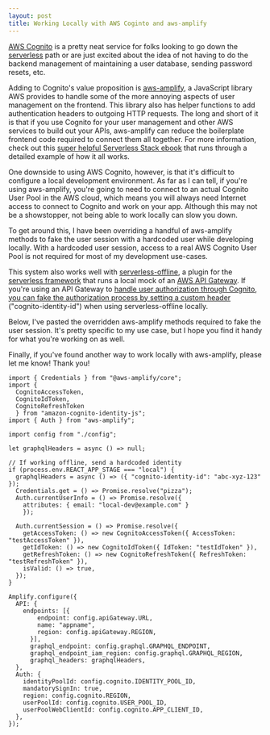 ```yaml
---
layout: post
title: Working Locally with AWS Coginto and aws-amplify
---
```


[AWS Cognito](https://aws.amazon.com/cognito/) is a pretty neat service for folks looking to go down the [serverless](https://serverless-stack.com/chapters/what-is-serverless.html) path or are just excited about the idea of not having to do the backend management of maintaining a user database, sending password resets, etc.

Adding to Cognito's value proposition is [aws-amplify](https://aws-amplify.github.io/), a JavaScript library AWS provides to handle some of the more annoying aspects of user management on the frontend. This library also has helper functions to add authentication headers to outgoing HTTP requests. The long and short of it is that if you use Cognito for your user management and other AWS services to build out your APIs, aws-amplify can reduce the boilerplate frontend code required to connect them all together. For more information, check out this [super helpful Serverless Stack ebook](https://serverless-stack.com) that runs through a detailed example of how it all works.

One downside to using AWS Cognito, however, is that it's difficult to configure a local development environment. As far as I can tell, if you're using aws-amplify, you're going to need to connect to an actual Cognito User Pool in the AWS cloud, which means you will always need Internet access to connect to Cognito and work on your app. Although this may not be a showstopper, not being able to work locally can slow you down.

To get around this, I have been overriding a handful of aws-amplify methods to fake the user session with a hardcoded user while developing locally. With a hardcoded user session, access to a real AWS Cognito User Pool is not required for most of my development use-cases.

This system also works well with [serverless-offline](https://github.com/dherault/serverless-offline), a plugin for the [serverless framework](https://serverless.com/) that runs a local mock of an [AWS API Gateway](https://aws.amazon.com/api-gateway/). If you're using an API Gateway to [handle user authorization through Cognito](https://docs.aws.amazon.com/apigateway/latest/developerguide/apigateway-integrate-with-cognito.html), [you can fake the authorization process by setting a custom header](https://github.com/dherault/serverless-offline#custom-headers) ("cognito-identity-id") when using serverless-offline locally.

Below, I've pasted the overridden aws-amplify methods required to fake the user session. It's pretty specific to my use case, but I hope you find it handy for what you're working on as well.

Finally, if you've found another way to work locally with aws-amplify, please let me know! Thank you!

~~~
import { Credentials } from "@aws-amplify/core";
import {
  CognitoAccessToken,
  CognitoIdToken,
  CognitoRefreshToken
  } from "amazon-cognito-identity-js";
import { Auth } from "aws-amplify";

import config from "./config";

let graphqlHeaders = async () => null;

// If working offline, send a hardcoded identity
if (process.env.REACT_APP_STAGE === "local") {
  graphqlHeaders = async () => ({ "cognito-identity-id": "abc-xyz-123" });
  Credentials.get = () => Promise.resolve("pizza");
  Auth.currentUserInfo = () => Promise.resolve({
    attributes: { email: "local-dev@example.com" }
    });

  Auth.currentSession = () => Promise.resolve({
    getAccessToken: () => new CognitoAccessToken({ AccessToken: "testAccessToken" }),
    getIdToken: () => new CognitoIdToken({ IdToken: "testIdToken" }),
    getRefreshToken: () => new CognitoRefreshToken({ RefreshToken: "testRefreshToken" }),
    isValid: () => true,
  });
}

Amplify.configure({
  API: {
    endpoints: [{
        endpoint: config.apiGateway.URL,
        name: "appname",
        region: config.apiGateway.REGION,
      }],
      graphql_endpoint: config.graphql.GRAPHQL_ENDPOINT,
      graphql_endpoint_iam_region: config.graphql.GRAPHQL_REGION,
      graphql_headers: graphqlHeaders,
  },
  Auth: {
    identityPoolId: config.cognito.IDENTITY_POOL_ID,
    mandatorySignIn: true,
    region: config.cognito.REGION,
    userPoolId: config.cognito.USER_POOL_ID,
    userPoolWebClientId: config.cognito.APP_CLIENT_ID,
  },
});
~~~